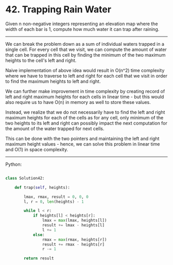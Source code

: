 # 42. Trapping Rain Water

Given n non-negative integers representing an elevation map where the width of
each bar is 1, compute how much water it can trap after raining.

---

We can break the problem down as a sum of individual waters trapped in a single
cell. For every cell that we visit, we can compute the amount of water that can
be trapped in this cell by finding the minimum of the two maximum heights to
the cell's left and right.

Naive implementation of above idea would result in O(n^2) time complexity where
we have to traverse to left and right for each cell that we visit in order to
find the maximum heights to left and right.

We can further make improvement in time complexity by creating record of left
and right maximum heights for each cells in linear time - but this would also
require us to have O(n) in memory as well to store these values.

Instead, we realize that we do not necessarily have to find the left and right
maximum heights for each of the cells as for any cell, only minimum of the two
heights to its left and right can possibly impact the next computation for the
amount of the water trapped for next cells.

This can be done with the two pointers and maintaining the left and right
maximum height values - hence, we can solve this problem in linear time and
O(1) in space complexity.

---

Python:

```python

class Solution42:

    def trap(self, heights):

        lmax, rmax, result = 0, 0, 0
        l, r = 0, len(heights) - 1

        while l < r:
            if heights[l] < heights[r]:
                lmax = max(lmax, heights[l])
                result += lmax - heights[l]
                l += 1
            else:
                rmax = max(rmax, heights[r])
                result += rmax - heights[r]
                r -= 1

        return result
```
